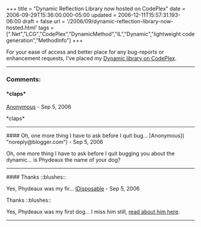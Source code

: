 +++
title = "Dynamic Reflection Library now hosted on CodePlex"
date = 2006-09-29T15:36:00.000-05:00
updated = 2006-12-11T15:57:31.193-06:00
draft = false
url = '/2006/09/dynamic-reflection-library-now-hosted.html'
tags = [".Net","LCG","CodePlex","DynamicMethod","IL","Dynamic","lightweight code generation","MethodInfo"]
+++

For your ease of access and better place for any bug-reports or enhancement requests, I've placed my [Dynamic library on CodePlex](http://www.codeplex.com/Wiki/View.aspx?ProjectName=Dynamic).

---
### Comments:
#### \*claps\*
[Anonymous]( "noreply@blogger.com") - <time datetime="2006-09-29T21:11:00.000-05:00">Sep 5, 2006</time>

\*claps\*
<hr />
#### Oh, one more thing I have to ask before I quit bug...
[Anonymous]( "noreply@blogger.com") - <time datetime="2006-09-29T21:16:00.000-05:00">Sep 5, 2006</time>

Oh, one more thing I have to ask before I quit bugging you about the dynamic... is Phydeaux the name of your dog?
<hr />
#### Thanks ::blushes::  
  
Yes, Phydeaux was my fir...
[IDisposable](https://www.blogger.com/profile/02275315449689041289 "noreply@blogger.com") - <time datetime="2006-09-29T22:54:00.000-05:00">Sep 5, 2006</time>

Thanks ::blushes::  
  
Yes, Phydeaux was my first dog... I miss him still, [read about him here](http://www.fehq.org/public/tribute.htm).
<hr />
